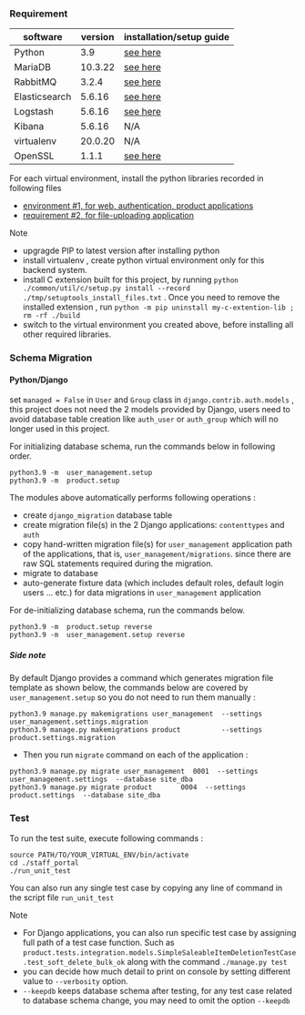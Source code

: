 
### Requirement

| software | version | installation/setup guide |
|-----|-----|-----|
|Python | 3.9 | [see here](https://github.com/metalalive/EnvToolSetupJunkBox/blob/master/build_python_from_source.md) |
|MariaDB| 10.3.22 | [see here](https://github.com/metalalive/EnvToolSetupJunkBox/blob/master/mariaDB_server_setup.md) |
|RabbitMQ| 3.2.4 | [see here](https://github.com/metalalive/EnvToolSetupJunkBox/blob/master/rabbitmq_setup.md) |
|Elasticsearch| 5.6.16 | [see here](https://github.com/metalalive/EnvToolSetupJunkBox/blob/master/ELK_setup.md#elasticsearch) | 
|Logstash| 5.6.16 | [see here](https://github.com/metalalive/EnvToolSetupJunkBox/blob/master/ELK_setup.md#logstash) |
|Kibana| 5.6.16 | N/A |
|virtualenv| 20.0.20 | N/A|
|OpenSSL| 1.1.1 | [see here](https://raspberrypi.stackexchange.com/a/105663/86878) |

For each virtual environment, install the python libraries recorded in following files
* [environment #1, for web, authentication, product applications](./staff_portal/requirements_1.txt) 
* [requirement #2, for file-uploading application](./staff_portal/requirements_2.txt) 

Note
* upgragde PIP to latest version after installing python
* install virtualenv , create python virtual environment only for this backend system.
* install C extension built for this project, by running `python ./common/util/c/setup.py install --record ./tmp/setuptools_install_files.txt` . Once you need to remove the installed extension , run `python -m pip uninstall my-c-extention-lib ; rm -rf ./build`
* switch to the virtual environment you created above, before installing all other required libraries.


### Schema Migration
#### Python/Django

set `managed = False` in `User` and `Group` class in `django.contrib.auth.models` , this project does not need the 2 models provided by Django, users need to avoid database table creation like `auth_user` or `auth_group` which will no longer used in this project.

For initializing database schema, run the commands below in following order.
```
python3.9 -m  user_management.setup
python3.9 -m  product.setup
```
The modules above automatically performs following operations :
* create `django_migration` database table
* create migration file(s) in the 2 Django applications: `contenttypes` and `auth`
* copy hand-written migration file(s) for  `user_management` application path of the applications, that is, `user_management/migrations`. since there are raw SQL statements required during the migration.
* migrate to database
* auto-generate fixture data (which includes default roles, default login users ... etc.) for data migrations in `user_management` application

For de-initializing database schema, run the commands below.
```
python3.9 -m  product.setup reverse
python3.9 -m  user_management.setup reverse
```

##### Side note
By default Django provides a command which generates migration file template as shown below, the commands below are covered by `user_management.setup` so you do not need to run them manually :
```
python3.9 manage.py makemigrations user_management  --settings user_management.settings.migration
python3.9 manage.py makemigrations product          --settings product.settings.migration
```

* Then you run `migrate` command on each of the application :

```
python3.9 manage.py migrate user_management  0001  --settings user_management.settings  --database site_dba
python3.9 manage.py migrate product       0004  --settings product.settings  --database site_dba
```



### Test
To run the test suite, execute following commands :
```
source PATH/TO/YOUR_VIRTUAL_ENV/bin/activate
cd ./staff_portal
./run_unit_test
```
You can also run any single test case by copying any line of command in the script file `run_unit_test`

Note
* For Django applications, you can also run specific test case by assigning full path of a test case function. Such as `product.tests.integration.models.SimpleSaleableItemDeletionTestCase.test_soft_delete_bulk_ok` along with the command `./manage.py test`
* you can decide how much detail to print on console by setting different value to `--verbosity` option.
* `--keepdb` keeps database schema after testing, for any test case related to database schema change, you may need to omit the option `--keepdb`

